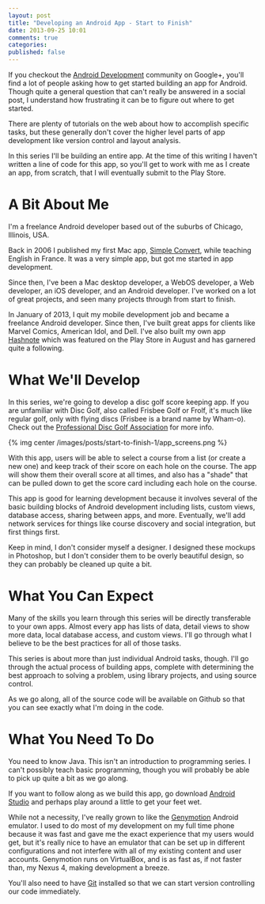 ```yaml
---
layout: post
title: "Developing an Android App - Start to Finish"
date: 2013-09-25 10:01
comments: true
categories: 
published: false
---
```


If you checkout the [Android Development](https://plus.google.com/communities/105153134372062985968) community on Google+, you'll find a lot of people asking how to get started building an app for Android.  Though quite a general question that can't really be answered in a social post, I understand how frustrating it can be to figure out where to get started.

There are plenty of tutorials on the web about how to accomplish specific tasks, but these generally don't cover the higher level parts of app development like version control and layout analysis.

In this series I'll be building an entire app.  At the time of this writing I haven't written a line of code for this app, so you'll get to work with me as I create an app, from scratch, that I will eventually submit to the Play Store.

# A Bit About Me

I'm a freelance Android developer based out of the suburbs of Chicago, Illinois, USA.  

Back in 2006 I published my first Mac app, [Simple Convert](https://www.macupdate.com/app/mac/24065/simple-convert), while teaching English in France.  It was a very simple app, but got me started in app development.

Since then, I've been a Mac desktop developer, a WebOS developer, a Web developer, an iOS developer, and an Android developer.  I've worked on a lot of great projects, and seen many projects through from start to finish.

In January of 2013, I quit my mobile development job and became a freelance Android developer.  Since then, I've built great apps for clients like Marvel Comics, American Idol, and Dell.  I've also built my own app [Hashnote](https://play.google.com/store/apps/details?id=com.ryanharter.hashnote) which was featured on the Play Store in August and has garnered quite a following.

# What We'll Develop

In this series, we're going to develop a disc golf score keeping app.  If you are unfamiliar with Disc Golf, also called Frisbee Golf or Frolf, it's much like regular golf, only with flying discs (Frisbee is a brand name by Wham-o).  Check out the [Professional Disc Golf Association](http://www.pdga.com) for more info.

{% img center /images/posts/start-to-finish-1/app_screens.png %}

With this app, users will be able to select a course from a list (or create a new one) and keep track of their score on each hole on the course.  The app will show them their overall score at all times, and also has a "shade" that can be pulled down to get the score card including each hole on the course.

This app is good for learning development because it involves several of the basic building blocks of Android development including lists, custom views, database access, sharing between apps, and more.  Eventually, we'll add network services for things like course discovery and social integration, but first things first.

Keep in mind, I don't consider myself a designer.  I designed these mockups in Photoshop, but I don't consider them to be overly beautiful design, so they can probably be cleaned up quite a bit.

# What You Can Expect

Many of the skills you learn through this series will be directly transferable to your own apps.  Almost every app has lists of data, detail views to show more data, local database access, and custom views.  I'll go through what I believe to be the best practices for all of those tasks.

This series is about more than just individual Android tasks, though.  I'll go through the actual process of building apps, complete with determining the best approach to solving a problem, using library projects, and using source control.

As we go along, all of the source code will be available on Github so that you can see exactly what I'm doing in the code.

# What You Need To Do

You need to know Java.  This isn't an introduction to programming series.  I can't possibly teach basic programming, though you will probably be able to pick up quite a bit as we go along.

If you want to follow along as we build this app, go download [Android Studio](http://developer.android.com/sdk/installing/studio.html) and perhaps play around a little to get your feet wet.

While not a necessity, I've really grown to like the [Genymotion](http://www.genymotion.com/) Android emulator.  I used to do most of my development on my full time phone because it was fast and gave me the exact experience that my users would get, but it's really nice to have an emulator that can be set up in different configurations and not interfere with all of my existing content and user accounts.  Genymotion runs on VirtualBox, and is as fast as, if not faster than, my Nexus 4, making development a breeze.

You'll also need to have [Git](http://git-scm.com/) installed so that we can start version controlling our code immediately.